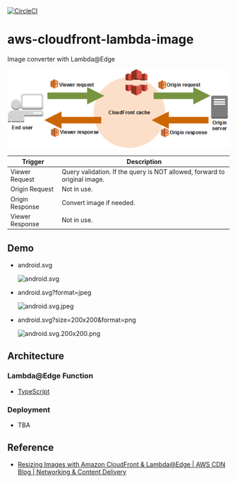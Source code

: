 [![CircleCI](https://circleci.com/gh/takkyuuplayer/aws-image-resize-exercise.svg?style=svg)](https://circleci.com/gh/takkyuuplayer/aws-image-resize-exercise)

# aws-cloudfront-lambda-image

Image converter with Lambda@Edge

![aws-lambda-edge.png](docs/aws-lambda-edge.png)

| Trigger         | Description                                                               |
| --------------- | ------------------------------------------------------------------------- |
| Viewer Request  | Query validation. If the query is NOT allowed, forward to original image. |
| Origin Request  | Not in use.                                                               |
| Origin Response | Convert image if needed.                                                  |
| Viewer Response | Not in use.                                                               |

## Demo

* android.svg

    ![android.svg](https://d3p1hm6bntztq0.cloudfront.net/android.svg)
    
* android.svg?format=jpeg

    ![android.svg.jpeg](https://d3p1hm6bntztq0.cloudfront.net/android.svg?format=jpeg)

* android.svg?size=200x200&format=png

    ![android.svg.200x200.png](https://d3p1hm6bntztq0.cloudfront.net/android.svg?size=200x200)

## Architecture

### Lambda@Edge Function

* [TypeScript](https://www.typescriptlang.org/)

### Deployment

* TBA

## Reference

* [Resizing Images with Amazon CloudFront & Lambda@Edge \| AWS CDN Blog \| Networking & Content Delivery](https://aws.amazon.com/blogs/networking-and-content-delivery/resizing-images-with-amazon-cloudfront-lambdaedge-aws-cdn-blog/)
